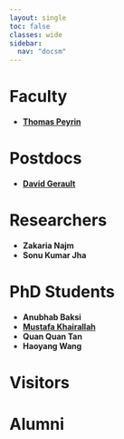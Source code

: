 ```yaml
---
layout: single
toc: false
classes: wide
sidebar:
  nav: "docsm"
---
```


# Faculty

- **[Thomas Peyrin](https://sites.google.com/site/thomaspeyrin/)**


# Postdocs

- **[David Gerault](http://www.gerault.net/)**


# Researchers

- **Zakaria Najm**
- **Sonu Kumar Jha**


# PhD Students

- **Anubhab Baksi**
- **[Mustafa Khairallah](https://www.mustafa-khairallah.com/)**
- **Quan Quan Tan**
- **Haoyang Wang**


# Visitors

# Alumni
